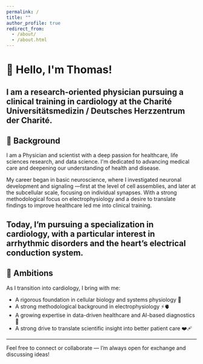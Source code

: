 ```yaml
---
permalink: /
title: ""
author_profile: true
redirect_from: 
  - /about/
  - /about.html
---
```

# 👋 Hello, I'm Thomas!

I am a research-oriented physician pursuing a clinical training in cardiology at the Charité Universitätsmedizin / Deutsches Herzzentrum der Charité.
---
## 🧠 Background

I am a Physician and scientist with a deep passion for healthcare, life sciences research, and data science. I'm dedicated to advancing medical care and deepening our understanding of health and disease.

My career began in basic neuroscience, where I investigated neuronal development and signaling —first at the level of cell assemblies, and later at the subcellular scale, focusing on individual synapses. With a strong methodological focus on electrophysiology and a desire to translate findings to improve healthcare led me into clinical training.

Today, I’m pursuing a specialization in cardiology, with a particular interest in arrhythmic disorders and the heart’s electrical conduction system.
---
## 🚀 Ambitions

As I transition into cardiology, I bring with me:
- A rigorous foundation in cellular biology and systems physiology 🧬 
- A strong methodological background in electrophysiology ⚡️🫀 
- A growing expertise in data-driven healthcare and AI-based diagnostics 🤖  
- A strong drive to translate scientific insight into better patient care ❤️‍🩹  

---
Feel free to connect or collaborate — I’m always open for exchange and discussing ideas!

